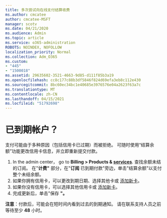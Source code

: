 ```yaml
---
title: 多次尝试向在线支付结算收费
ms.author: cmcatee
author: cmcatee-MSFT
manager: scotv
ms.date: 04/21/2020
ms.audience: Admin
ms.topic: article
ms.service: o365-administration
ROBOTS: NOINDEX, NOFOLLOW
localization_priority: Normal
ms.collection: Adm_O365
ms.custom:
- "445"
- "1500018"
ms.assetid: 29635602-3521-4663-9d85-d111f85b3a19
ms.openlocfilehash: cc8c177c88b3df5846f824d69efa3eb8c112e430
ms.sourcegitcommit: 8bc60ec34bc1e40685e3976576e04a2623f63a7c
ms.translationtype: MT
ms.contentlocale: zh-CN
ms.lasthandoff: 04/15/2021
ms.locfileid: "51792698"
---
```

# <a name="past-due-account"></a>已到期帐户？

支付可能由于多种原因（包括信用卡已过期）而被拒绝。 可随时使用“结算余额”功能更改信用卡信息，并立即重新提交付款。

1. In the admin center， go to **Billing > Products & [services](https://go.microsoft.com/fwlink/p/?linkid=842054)**.
查找余额未结的订阅。 在"**计费"** 部分，在"**订阅** 已到期付款"旁边，单击"结算余额"以支付整个未结余额。
2. 如果你拥有信用卡，可以更改到期日期、选择其他卡或 [添加新卡](https://docs.microsoft.com/microsoft-365/commerce/billing-and-payments/manage-payment-methods?view=o365-worldwide)。
3. 如果你没有信用卡，可以选择其他信用卡或 [添加新卡](https://docs.microsoft.com/microsoft-365/commerce/billing-and-payments/manage-payment-methods?view=o365-worldwide)。
4. 完成更新后，单击"保存 **"。**

**注意**：付款后，可能会在短时间内看到过去的到期通知。 请在联系支持人员之前等待至少 **48** 小时。
